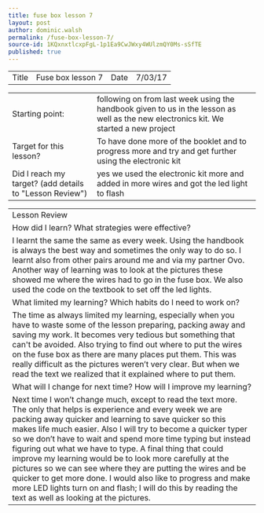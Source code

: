```yaml
---
title: fuse box lesson 7
layout: post
author: dominic.walsh
permalink: /fuse-box-lesson-7/
source-id: 1KQxnxtlcxpFgL-1p1Ea9CwJWxy4WUlzmQY0Ms-sSfTE
published: true
---
```

<table>
  <tr>
    <td>Title</td>
    <td>Fuse box lesson 7</td>
    <td>Date</td>
    <td>7/03/17</td>
  </tr>
</table>


<table>
  <tr>
    <td>Starting point:</td>
    <td>following on from last week using the handbook given to us in the lesson as well as the new electronics kit. We started a new project</td>
  </tr>
  <tr>
    <td>Target for this lesson?</td>
    <td>To have done more of the booklet and to progress more and try and get further using the electronic kit</td>
  </tr>
  <tr>
    <td>Did I reach my target? 
(add details to "Lesson Review")</td>
    <td> yes we used the electronic kit more and added in more wires and got the led light to flash </td>
  </tr>
</table>


<table>
  <tr>
    <td>Lesson Review</td>
  </tr>
  <tr>
    <td>How did I learn? What strategies were effective? </td>
  </tr>
  <tr>
    <td>I learnt the same the same as every week. Using the handbook is always the best way and sometimes the only way to do so. I learnt also from other pairs around me and via my partner Ovo. Another way of learning was to look at the pictures these showed me where the wires had to go in the fuse box. We also used the code on the textbook to set off the led lights.</td>
  </tr>
  <tr>
    <td>What limited my learning? Which habits do I need to work on? </td>
  </tr>
  <tr>
    <td>The time as always limited my learning, especially when you have to waste some of the lesson preparing, packing away and saving my work. It becomes very tedious but something that can't be avoided. Also  trying to find out where to put the wires on the fuse box as there are many places put them. This was really difficult as the pictures weren’t very clear. But when we read the text we realized that it explained where to put them. </td>
  </tr>
  <tr>
    <td>What will I change for next time? How will I improve my learning?</td>
  </tr>
  <tr>
    <td>Next time I won’t change much, except to read the text more. The only that helps is experience and every week we are packing away quicker and learning to save quicker so this makes life much easier. Also I will try to become a quicker typer so we don’t have to wait and spend more time typing but instead figuring out what we have to type. A final thing that could improve my learning would be to look more carefully at the pictures so we can see where they are putting the wires and be quicker to get more done. I would also like to progress and make more LED lights turn on and flash; I will do this by reading the text as well as looking at the pictures.</td>
  </tr>
</table>


